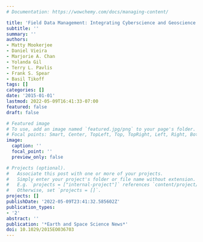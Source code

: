 ```yaml
---
# Documentation: https://wowchemy.com/docs/managing-content/

title: 'Field Data Management: Integrating Cyberscience and Geoscience'
subtitle: ''
summary: ''
authors:
- Matty Mookerjee
- Daniel Vieira
- Marjorie A. Chan
- Yolanda Gil
- Terry L. Pavlis
- Frank S. Spear
- Basil Tikoff
tags: []
categories: []
date: '2015-01-01'
lastmod: 2022-05-09T16:41:33-07:00
featured: false
draft: false

# Featured image
# To use, add an image named `featured.jpg/png` to your page's folder.
# Focal points: Smart, Center, TopLeft, Top, TopRight, Left, Right, BottomLeft, Bottom, BottomRight.
image:
  caption: ''
  focal_point: ''
  preview_only: false

# Projects (optional).
#   Associate this post with one or more of your projects.
#   Simply enter your project's folder or file name without extension.
#   E.g. `projects = ["internal-project"]` references `content/project/deep-learning/index.md`.
#   Otherwise, set `projects = []`.
projects: []
publishDate: '2022-05-09T23:41:32.585602Z'
publication_types:
- '2'
abstract: ''
publication: '*Earth and Space Science News*'
doi: 10.1029/2015EO036703
---
```

